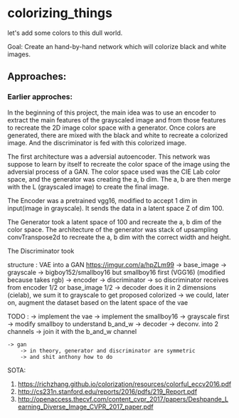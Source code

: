 # colorizing_things
let's add some colors to this dull world.

Goal: Create an hand-by-hand network which will colorize black and white images.

## Approaches:

### Earlier approches:

In the beginning of this project, the main idea was to use an encoder to extract the main features of the grayscaled image and from those features to recreate the 2D image color space with a generator. Once colors are generated, there are mixed with the black and white to recreate a colorized image. And the discriminator is fed with this colorized image.

The first architecture was a adversial autoencoder. This network was suppose to learn by itself to recreate the color space of the image using the adversial process of a GAN. The color space used was the CIE Lab color space, and the generator was creating the a, b dim. The a, b are then merge with the L (grayscaled image) to create the final image.

The Encoder was a pretrained vgg16, modified to accept 1 dim in input(image in grayscale). It sends the data in a latent space Z of dim 100.

The Generator took a latent space of 100 and recreate the a, b dim of the color space. The architecture of the generator was stack of upsampling convTranspose2d to recreate the a, b dim with the correct width and height.

The Discriminator took

structure :
VAE into a GAN
https://imgur.com/a/hpZLm99
-> 
    base_image -> grayscale -> bigboy152/smallboy16 but smallboy16 first (VGG16) (modified because takes rgb) -> encoder -> discriminator
    -> so discriminator receives from encoder 1/2 or base_image 1/2
    -> decoder does it in 2 dimensions (cielab), we sum it to grayscale to get proposed colorized
    -> we could, later on, augment the dataset based on the latent space of the vae

TODO :
    -> implement the vae
        -> implement the smallboy16
            -> grayscale first
            -> modify smallboy to understand b_and_w
        -> decoder
            -> deconv. into 2 channels
        -> join it with the b_and_w channel

    -> gan
        -> in theory, generator and discriminator are symmetric 
        -> and shit anthony how to do 


SOTA:
1. https://richzhang.github.io/colorization/resources/colorful_eccv2016.pdf
2. http://cs231n.stanford.edu/reports/2016/pdfs/219_Report.pdf
3. http://openaccess.thecvf.com/content_cvpr_2017/papers/Deshpande_Learning_Diverse_Image_CVPR_2017_paper.pdf
